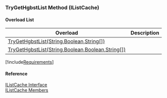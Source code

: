 ﻿### TryGetHgbstList Method (IListCache)

#### Overload List

| Overload | Description |
| --- | --- |
| [TryGetHgbstList(String,Boolean,String\[\])](fcSDK~FChoice.Foundation.Clarify.IListCache~TryGetHgbstList(String,Boolean,String[]).md) |   |
| [TryGetHgbstList(String,Boolean,Boolean,String\[\])](fcSDK~FChoice.Foundation.Clarify.IListCache~TryGetHgbstList(String,Boolean,Boolean,String[]).md) |   |

[!include[Requirements](../partials/requirements.md)]



#### Reference

[IListCache Interface](fcSDK~FChoice.Foundation.Clarify.IListCache.md)  
[IListCache Members](fcSDK~FChoice.Foundation.Clarify.IListCache_members.md)